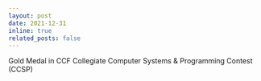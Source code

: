 ```yaml
---
layout: post
date: 2021-12-31
inline: true
related_posts: false
---
```


Gold Medal in CCF Collegiate Computer Systems & Programming Contest (CCSP)
